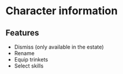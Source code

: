 # Character information

## Features

- Dismiss (only available in the estate)
- Rename
- Equip trinkets
- Select skills

